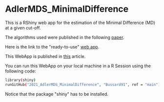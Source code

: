 # AdlerMDS_MinimalDifference

This is a RShiny web app for the estimation of the Minimal Difference (MD) at a given cut-off.

The algorithms used were published in the following [paper](https://link.springer.com/article/10.1007/s13300-019-00740-w).

Here is the link to the "ready-to-use" [web app](https://adlermds.shinyapps.io/AdlerMDS_MinimalDifference/).

This WebApp is published in [this](https://www.degruyter.com/document/doi/10.1515/labmed-2023-0020/html) article.

You can run this WebApp on your local machine in a R Session using the following code:

```bash
library(shiny)
runGitHub("2021_AdlerMDS_MinimalDifference", "Bussard91", ref = "main")
```

Notice that the package "shiny" has to be installed.
